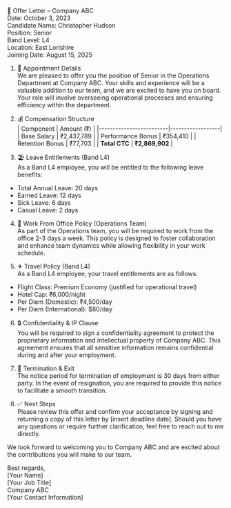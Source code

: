 📄 Offer Letter – Company ABC  
Date: October 3, 2023  
Candidate Name: Christopher Hudson  
Position: Senior  
Band Level: L4  
Location: East Lorishire  
Joining Date: August 15, 2025  

1. 🎯 Appointment Details  
We are pleased to offer you the position of Senior in the Operations Department at Company ABC. Your skills and experience will be a valuable addition to our team, and we are excited to have you on board. Your role will involve overseeing operational processes and ensuring efficiency within the department.

2. 💰 Compensation Structure  
| Component                | Amount (₹)        |
|-------------------------|------------------|
| Base Salary             | ₹2,437,789       |
| Performance Bonus       | ₹354,410         |
| Retention Bonus         | ₹77,703          |
| **Total CTC**          | **₹2,869,902**   |

3. 🏖 Leave Entitlements (Band L4)  
As a Band L4 employee, you will be entitled to the following leave benefits:  
- Total Annual Leave: 20 days  
- Earned Leave: 12 days  
- Sick Leave: 6 days  
- Casual Leave: 2 days  

4. 🏢 Work From Office Policy (Operations Team)  
As part of the Operations team, you will be required to work from the office 2-3 days a week. This policy is designed to foster collaboration and enhance team dynamics while allowing flexibility in your work schedule.

5. ✈ Travel Policy (Band L4)  
As a Band L4 employee, your travel entitlements are as follows:  
- Flight Class: Premium Economy (justified for operational travel)  
- Hotel Cap: ₹6,000/night  
- Per Diem (Domestic): ₹4,500/day  
- Per Diem (International): $80/day  

6. 🔒 Confidentiality & IP Clause  
You will be required to sign a confidentiality agreement to protect the proprietary information and intellectual property of Company ABC. This agreement ensures that all sensitive information remains confidential during and after your employment.

7. 🚨 Termination & Exit  
The notice period for termination of employment is 30 days from either party. In the event of resignation, you are required to provide this notice to facilitate a smooth transition.

8. ✅ Next Steps  
Please review this offer and confirm your acceptance by signing and returning a copy of this letter by [insert deadline date]. Should you have any questions or require further clarification, feel free to reach out to me directly.

We look forward to welcoming you to Company ABC and are excited about the contributions you will make to our team.

Best regards,  
[Your Name]  
[Your Job Title]  
Company ABC  
[Your Contact Information]